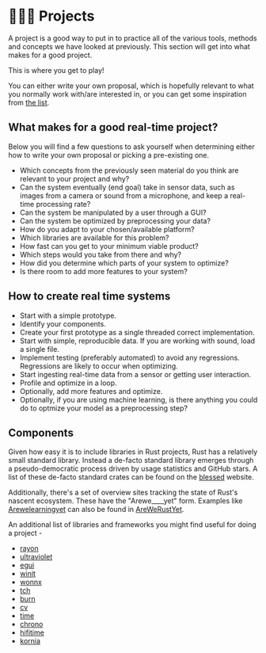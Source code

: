 # 👨🏼‍💻 Projects
A project is a good way to put in to practice all of the various tools, methods and concepts
we have looked at previously. This section will get into what makes for a good project.

This is where you get to play!

You can either write your own proposal, which is hopefully relevant to what you normally work
with/are interested in, or you can get some inspiration from [the list][14].

## What makes for a good real-time project?
Below you will find a few questions to ask yourself when determining either how to write your own
proposal or picking a pre-existing one.

* Which concepts from the previously seen material do you think are relevant to your project and why?
* Can the system eventually (end goal) take in sensor data, such as images from a camera or sound
from a microphone, and keep a real-time processing rate?
* Can the system be manipulated by a user through a GUI?
* Can the system be optimized by preprocessing your data?
* How do you adapt to your chosen/available platform?
* Which libraries are available for this problem?
* How fast can you get to your minimum viable product?
* Which steps would you take from there and why?
* How did you determine which parts of your system to optimize?
* Is there room to add more features to your system?

## How to create real time systems

* Start with a simple prototype.
* Identify your components.
* Create your first prototype as a single threaded correct implementation.
* Start with simple, reproducible data. If you are working with sound, load a single file.
* Implement testing (preferably automated) to avoid any regressions. Regressions are likely to occur
when optimizing.
* Start ingesting real-time data from a sensor or getting user interaction.
* Profile and optimize in a loop.
* Optionally, add more features and optimize.
* Optionally, if you are using machine learning, is there anything you could do to optmize your
model as a preprocessing step?

## Components
Given how easy it is to include libraries in Rust projects, Rust has a relatively small standard
library. Instead a de-facto standard library emerges through a pseudo-democratic process driven
by usage statistics and GitHub stars. A list of these de-facto standard crates can be
found on the [blessed][0] website.

Additionally, there's a set of overview sites tracking the state of Rust's nascent ecosystem.
These have the "Arewe____yet" form. Examples like [Arewelearningyet][1] can also be found
in [AreWeRustYet][2].

An additional list of libraries and frameworks you might find useful for doing a project -  

* [rayon][3]  
* [ultraviolet][9]  
* [egui][4]  
* [winit][7]  
* [wonnx][5]  
* [tch][6]  
* [burn][10]  
* [cv][8]  
* [time][11]  
* [chrono][12]  
* [hifitime][13]  
* [kornia][15]

[0]: https://blessed.rs/crates
[1]: https://www.arewelearningyet.com/
[2]: https://github.com/UgurcanAkkok/AreWeRustYet
[3]: https://github.com/rayon-rs/rayon
[4]: https://github.com/emilk/egui
[5]: https://github.com/webonnx/wonnx
[6]: https://github.com/LaurentMazare/tch-rs
[7]: https://github.com/rust-windowing/winit
[8]: https://github.com/rust-cv/cv
[9]: https://github.com/fu5ha/ultraviolet
[10]: https://github.com/burn-rs/burn
[11]: https://doc.rust-lang.org/std/time/index.html
[12]: https://docs.rs/chrono/latest/chrono/
[13]: https://github.com/nyx-space/hifitime
[14]: https://absorensen.github.io/numbers_go_brrrr/m6_projects/s0_project_ideas
[15]: https://github.com/kornia/kornia-rs
